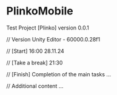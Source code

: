 # PlinkoMobile
 Test Project [Plinko] version 0.0.1

// Version Unity Editor - 60000.0.28f1

// [Start] 16:00 28.11.24

// [Take a break] 21:30

// [Finish] Completion of the main tasks ...

// Additional content ...